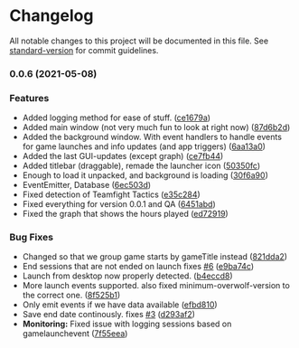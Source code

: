 # Changelog

All notable changes to this project will be documented in this file. See [standard-version](https://github.com/conventional-changelog/standard-version) for commit guidelines.

### 0.0.6 (2021-05-08)


### Features

* Added logging method for ease of stuff. ([ce1679a](https://github.com/itssimple/overwolf-game-time-tracker/commit/ce1679aaf00908e1a86770f94beb695e2982ef76))
* Added main window (not very much fun to look at right now) ([87d6b2d](https://github.com/itssimple/overwolf-game-time-tracker/commit/87d6b2d5f75787f6e18035ea9dd5dab21ecb608a))
* Added the background window. With event handlers to handle events for game launches and info updates (and app triggers) ([6aa13a0](https://github.com/itssimple/overwolf-game-time-tracker/commit/6aa13a0e5388e9b7a3bb043df8b3a061a45f9c18))
* Added the last GUI-updates (except graph) ([ce7fb44](https://github.com/itssimple/overwolf-game-time-tracker/commit/ce7fb44032098089b94f4738b170805602c86947))
* Added titlebar (draggable), remade the launcher icon ([50350fc](https://github.com/itssimple/overwolf-game-time-tracker/commit/50350fc3c2fac2c42958a91b99a1cc68631bbbf4))
* Enough to load it unpacked, and background is loading ([30f6a90](https://github.com/itssimple/overwolf-game-time-tracker/commit/30f6a907381e4f8f978198a88910edaff0017619))
* EventEmitter, Database ([6ec503d](https://github.com/itssimple/overwolf-game-time-tracker/commit/6ec503defe019cfff8373d373e9f72989f8d956f))
* Fixed detection of Teamfight Tactics ([e35c284](https://github.com/itssimple/overwolf-game-time-tracker/commit/e35c284556c2b8c88e992e4264ae9db052f4a551))
* Fixed everything for version 0.0.1 and QA ([6451abd](https://github.com/itssimple/overwolf-game-time-tracker/commit/6451abdeab75f53d70589f0ca38406873d16c437))
* Fixed the graph that shows the hours played ([ed72919](https://github.com/itssimple/overwolf-game-time-tracker/commit/ed72919d356a2d12d30bde8db0247a7cf2364448))


### Bug Fixes

* Changed so that we group game starts by gameTitle instead ([821dda2](https://github.com/itssimple/overwolf-game-time-tracker/commit/821dda26735505cc154f9db913c6c552bbfe69bf))
* End sessions that are not ended on launch fixes [#6](https://github.com/itssimple/overwolf-game-time-tracker/issues/6) ([e9ba74c](https://github.com/itssimple/overwolf-game-time-tracker/commit/e9ba74ca5eeabddc2145e93a7ab523b97db57fc5))
* Launch from desktop now properly detected. ([b4eccd8](https://github.com/itssimple/overwolf-game-time-tracker/commit/b4eccd8bb1c5d3ee1a3ce3a36128cf2ce8cc1385))
* More launch events supported. also fixed minimum-overwolf-version to the correct one. ([8f525b1](https://github.com/itssimple/overwolf-game-time-tracker/commit/8f525b1450420b20b552b19c47370d5d81601d33))
* Only emit events if we have data available ([efbd810](https://github.com/itssimple/overwolf-game-time-tracker/commit/efbd810559cc54e71666427bae97b97346921efa))
* Save end date continously. fixes [#3](https://github.com/itssimple/overwolf-game-time-tracker/issues/3) ([d293af2](https://github.com/itssimple/overwolf-game-time-tracker/commit/d293af2a48a6eb1babfafd766ef66f61c78133b9))
* **Monitoring:** Fixed issue with logging sessions based on gamelaunchevent ([7f55eea](https://github.com/itssimple/overwolf-game-time-tracker/commit/7f55eea4afb5c32b4e27f4072797da1b00f6e60c))
